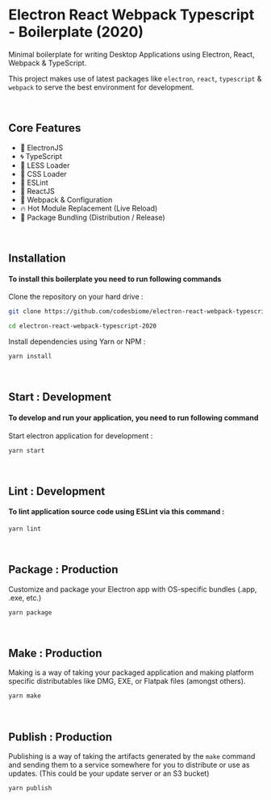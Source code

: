 # Electron React Webpack Typescript - Boilerplate (2020)

Minimal boilerplate for writing Desktop Applications using Electron, React, Webpack & TypeScript.

This project makes use of latest packages like `electron`, `react`, `typescript` & `webpack` to serve the best environment for development.

<br>

## Core Features

- 🌟 ElectronJS
- 🌀 TypeScript
- 🛶 LESS Loader
- 🎨 CSS Loader
- 🧹 ESLint
- 💪 ReactJS
- 🔱 Webpack & Configuration
- 🔥 Hot Module Replacement (Live Reload)
- 🎁 Package Bundling (Distribution / Release)

<br />

## Installation

#### To install this boilerplate you need to run following commands

Clone the repository on your hard drive :

```bash
git clone https://github.com/codesbiome/electron-react-webpack-typescript-2020

cd electron-react-webpack-typescript-2020
```

Install dependencies using Yarn or NPM :

```bash
yarn install
```

<br />

## Start : Development

#### To develop and run your application, you need to run following command

Start electron application for development :

```bash
yarn start
```

<br />

## Lint : Development

#### To lint application source code using ESLint via this command :

```bash
yarn lint
```

<br />

## Package : Production

Customize and package your Electron app with OS-specific bundles (.app, .exe, etc.)

```bash
yarn package
```

<br />

## Make : Production

Making is a way of taking your packaged application and making platform specific distributables like DMG, EXE, or Flatpak files (amongst others).

```bash
yarn make
```

<br />

## Publish : Production

Publishing is a way of taking the artifacts generated by the `make` command and sending them to a service somewhere for you to distribute or use as updates. (This could be your update server or an S3 bucket)

```bash
yarn publish
```
